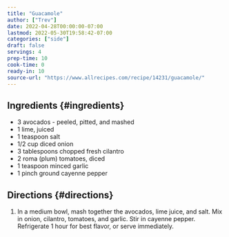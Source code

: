 ```yaml
---
title: "Guacamole"
author: ["Trev"]
date: 2022-04-28T00:00:00-07:00
lastmod: 2022-05-30T19:58:42-07:00
categories: ["side"]
draft: false
servings: 4
prep-time: 10
cook-time: 0
ready-in: 10
source-url: "https://www.allrecipes.com/recipe/14231/guacamole/"
---
```


## Ingredients {#ingredients}

-   3 avocados - peeled, pitted, and mashed
-   1 lime, juiced
-   1 teaspoon salt
-   1/2 cup diced onion
-   3 tablespoons chopped fresh cilantro
-   2 roma (plum) tomatoes, diced
-   1 teaspoon minced garlic
-   1 pinch ground cayenne pepper


## Directions {#directions}

1.  In a medium bowl, mash together the avocados, lime juice, and salt. Mix in onion, cilantro, tomatoes, and garlic. Stir in cayenne pepper. Refrigerate 1 hour for best flavor, or serve immediately.